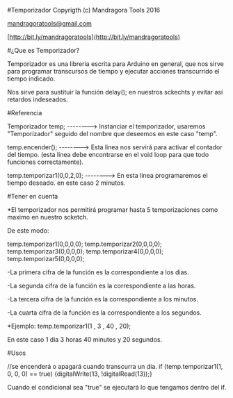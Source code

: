 #Temporizador 
Copyrigth (c) Mandragora Tools 2016

[mandragoratools@gmail.com](mailto:mandragoratools@gmail.com)

[http://bit.ly/mandragoratools](http://bit.ly/mandragoratools)


#¿Que es Temporizador?

Temporizador es una libreria escrita para Arduino en general, que nos sirve para programar transcursos de tiempo y ejecutar acciones transcurrido el tiempo indicado.

Nos sirve para sustituir la función delay(); en nuestros sckechts y evitar así retardos indeseados.

#Referencia

Temporizador temp;   --------> Instanciar el temporizador, usaremos "Temporizador" seguido del nombre que deseemos en este caso "temp".

temp.encender();     --------> Esta linea nos servirá para activar el contador del tiempo.
                              (esta linea debe encontrarse en el void loop para que todo funciones correctamente).

temp.temporizar1(0,0,2,0); --------> En esta linea programaremos el tiempo deseado. en este caso 2 minutos.



#Tener en cuenta

*El temporizador nos permitirá programar hasta 5 temporizaciones como maximo en nuestro scketch.

De este modo:

temp.temporizar1(0,0,0,0);
temp.temporizar2(0,0,0,0);
temp.temporizar3(0,0,0,0);
temp.temporizar4(0,0,0,0);
temp.temporizar5(0,0,0,0);


-La primera cifra de la función es la correspondiente a los dias.

-La segunda cifra de la función es la correspondiente a las horas.

-La tercera cifra de la función es la correspondiente a los minutos.

-La cuarta cifra de la función es la correspondiente a los segundos.


*Ejemplo: temp.temporizar1(1  ,  3   ,   40    ,   20);

En este caso 1 dia 3 horas 40 minutos y 20 segundos.


#Usos
  
  //se encenderá o apagará cuando transcurra un dia.
  if (temp.temporizar1(1, 0, 0, 0) == true) {digitalWrite(13, !digitalRead(13));} 
   
 
  
  Cuando el condicional sea "true" se ejecutará lo que tengamos dentro del if.







